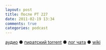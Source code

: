 ```yaml
---
layout: post
title: После РТ 227
date: 2011-02-19 13:34
comments: true
categories: podcast
---
```

[аудио](http://cdn.radio-t.com/rt227post.mp3) ● [пиратский torrent](http://pirates.radio-t.com/torrents/rt227post.mp3.torrent) ● [лог чата](http://chat.radio-t.com/logs/radio-t-227.html) ● [wiki](http://wiki.radio-t.com/%D0%9F%D0%BE%D1%81%D0%BB%D0%B5_%D0%A0%D0%A2_227)<audio src="http://cdn.radio-t.com/rt227post.mp3" preload="none">
